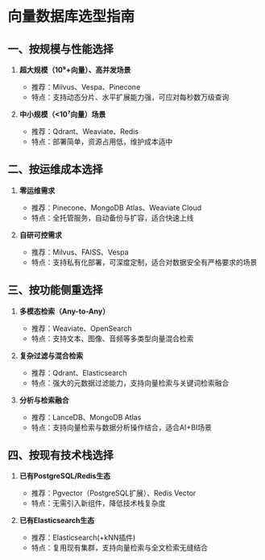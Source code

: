 # 向量数据库选型指南

## 一、按规模与性能选择
1. **超大规模（10⁸+向量）、高并发场景**
   - 推荐：Milvus、Vespa、Pinecone
   - 特点：支持动态分片、水平扩展能力强，可应对每秒数万级查询

2. **中小规模（<10⁷向量）场景**
   - 推荐：Qdrant、Weaviate、Redis
   - 特点：部署简单，资源占用低，维护成本适中

## 二、按运维成本选择
1. **零运维需求**
   - 推荐：Pinecone、MongoDB Atlas、Weaviate Cloud
   - 特点：全托管服务，自动备份与扩容，适合快速上线

2. **自研可控需求**
   - 推荐：Milvus、FAISS、Vespa
   - 特点：支持私有化部署，可深度定制，适合对数据安全有严格要求的场景

## 三、按功能侧重选择
1. **多模态检索（Any-to-Any）**
   - 推荐：Weaviate、OpenSearch
   - 特点：支持文本、图像、音频等多类型向量混合检索

2. **复杂过滤与混合检索**
   - 推荐：Qdrant、Elasticsearch
   - 特点：强大的元数据过滤能力，支持向量检索与关键词检索融合

3. **分析与检索融合**
   - 推荐：LanceDB、MongoDB Atlas
   - 特点：支持向量检索与数据分析操作结合，适合AI+BI场景

## 四、按现有技术栈选择
1. **已有PostgreSQL/Redis生态**
   - 推荐：Pgvector（PostgreSQL扩展）、Redis Vector
   - 特点：无需引入新组件，降低技术栈复杂度

2. **已有Elasticsearch生态**
   - 推荐：Elasticsearch(+kNN插件)
   - 特点：复用现有集群，支持向量检索与全文检索无缝结合